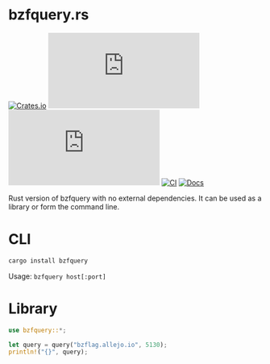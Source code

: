 # bzfquery.rs

[![Crates.io](https://img.shields.io/crates/v/bzfquery)](https://crates.io/crates/bzfquery)
[![GitHub release](https://img.shields.io/github/v/release/BZFlagCommunity/bzfquery.rs?include_prereleases&sort=semver)](https://github.com/BZFlagCommunity/bzfquery.rs/releases)
[![GitHub license](https://img.shields.io/github/license/BZFlagCommunity/bzfquery.rs)](LICENSE)
[![CI](https://github.com/BZFlagCommunity/bzfquery.rs/workflows/CI/badge.svg)](https://github.com/BZFlagCommunity/bzfquery.rs/actions?query=workflow%3ACI)
[![Docs](https://img.shields.io/badge/docs-docs.rs-blue)](https://docs.rs/bzfquery)

Rust version of bzfquery with no external dependencies. It can be used as a library or form the command line.

# CLI

```sh
cargo install bzfquery
```

Usage: `bzfquery host[:port]`

# Library

```rust
use bzfquery::*;

let query = query("bzflag.allejo.io", 5130);
println!("{}", query);
```
